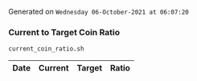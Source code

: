 Generated on `Wednesday 06-October-2021 at 06:07:20`

### Current to Target Coin Ratio
`current_coin_ratio.sh`

Date|Current|Target|Ratio
---|---|---|---
